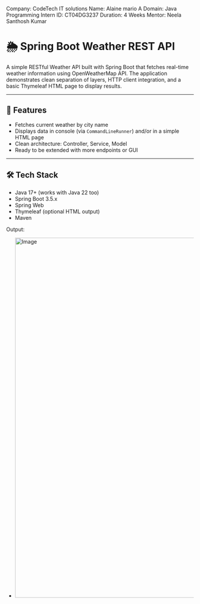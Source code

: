 Company: CodeTech IT solutions Name: Alaine mario A Domain: Java Programming Intern ID: CT04DG3237 Duration: 4 Weeks Mentor: Neela Santhosh Kumar


# 🌦️ Spring Boot Weather REST API

A simple RESTful Weather API built with Spring Boot that fetches real-time weather information using OpenWeatherMap API. The application demonstrates clean separation of layers, HTTP client integration, and a basic Thymeleaf HTML page to display results.

---

## 🚀 Features

- Fetches current weather by city name
- Displays data in console (via `CommandLineRunner`) and/or in a simple HTML page
- Clean architecture: Controller, Service, Model
- Ready to be extended with more endpoints or GUI

---

## 🛠️ Tech Stack

- Java 17+ (works with Java 22 too)
- Spring Boot 3.5.x
- Spring Web
- Thymeleaf (optional HTML output)
- Maven

Output:
- <img width="1919" height="967" alt="Image" src="https://github.com/user-attachments/assets/2f9e42e1-683c-41a2-9f6a-f2cd8f922363" />







